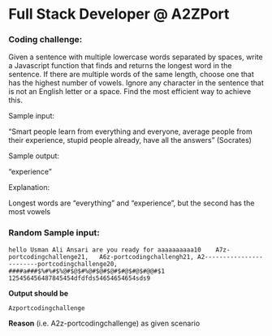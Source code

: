 
# Full Stack Developer @ A2ZPort

### Coding challenge:

Given a sentence with multiple lowercase words separated by spaces, write a Javascript function that finds and returns the longest word in the sentence. If there are multiple words of the same length, choose one that has the highest number of vowels. Ignore any character in the sentence that is not an English letter or a space. Find the most efficient way to achieve this.

Sample input:

“Smart people learn from everything and everyone, average people from their experience, stupid people already, have all the answers” (Socrates)

Sample output:

“experience”

Explanation: 

Longest words are “everything” and “experience”, but the second has the most vowels


### Random Sample input:

``` 
hello Usman Ali Ansari are you ready for aaaaaaaaaa10    A7z-portcodingchallenge21,   A6z-portcodingchallengh21, A2------------------------portcodingchallenge20, ####a###$%#%#$%@#$@$#%@#$@#$@#$#@$#@$#@@#$1   125456456487845454dfdfds54654654654sds9
```
__Output should be__
```
Azportcodingchallenge  
```         
__Reason__ (i.e. A2z-portcodingchallenge) as given scenario

